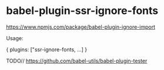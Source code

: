 # babel-plugin-ssr-ignore-fonts

https://www.npmjs.com/package/babel-plugin-ignore-import

Usage:

{
  plugins: ["ssr-ignore-fonts, ...]
}

TODO// https://github.com/babel-utils/babel-plugin-tester
